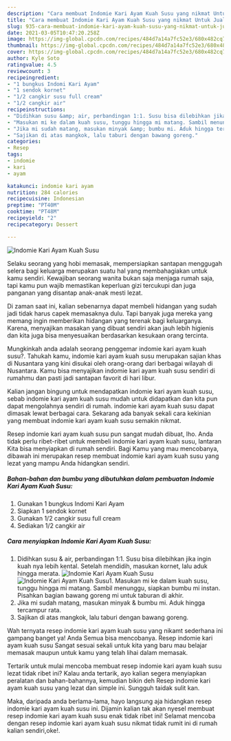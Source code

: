 ```yaml
---
description: "Cara membuat Indomie Kari Ayam Kuah Susu yang nikmat Untuk Jualan"
title: "Cara membuat Indomie Kari Ayam Kuah Susu yang nikmat Untuk Jualan"
slug: 935-cara-membuat-indomie-kari-ayam-kuah-susu-yang-nikmat-untuk-jualan
date: 2021-03-05T10:47:20.258Z
image: https://img-global.cpcdn.com/recipes/484d7a14a7fc52e3/680x482cq70/indomie-kari-ayam-kuah-susu-foto-resep-utama.jpg
thumbnail: https://img-global.cpcdn.com/recipes/484d7a14a7fc52e3/680x482cq70/indomie-kari-ayam-kuah-susu-foto-resep-utama.jpg
cover: https://img-global.cpcdn.com/recipes/484d7a14a7fc52e3/680x482cq70/indomie-kari-ayam-kuah-susu-foto-resep-utama.jpg
author: Kyle Soto
ratingvalue: 4.5
reviewcount: 3
recipeingredient:
- "1 bungkus Indomi Kari Ayam"
- "1 sendok kornet"
- "1/2 cangkir susu full cream"
- "1/2 cangkir air"
recipeinstructions:
- "Didihkan susu &amp; air, perbandingan 1:1. Susu bisa dilebihkan jika ingin kuah nya lebih kental. Setelah mendidih, masukan kornet, lalu aduk hingga merata."
- "Masukan mi ke dalam kuah susu, tunggu hingga mi matang. Sambil menunggu, siapkan bumbu mi instan. Pisahkan bagian bawang goreng mi untuk taburan di akhir."
- "Jika mi sudah matang, masukan minyak &amp; bumbu mi. Aduk hingga tercampur rata."
- "Sajikan di atas mangkok, lalu taburi dengan bawang goreng."
categories:
- Resep
tags:
- indomie
- kari
- ayam

katakunci: indomie kari ayam 
nutrition: 284 calories
recipecuisine: Indonesian
preptime: "PT40M"
cooktime: "PT48M"
recipeyield: "2"
recipecategory: Dessert

---
```



![Indomie Kari Ayam Kuah Susu](https://img-global.cpcdn.com/recipes/484d7a14a7fc52e3/680x482cq70/indomie-kari-ayam-kuah-susu-foto-resep-utama.jpg)

Selaku seorang yang hobi memasak, mempersiapkan santapan menggugah selera bagi keluarga merupakan suatu hal yang membahagiakan untuk kamu sendiri. Kewajiban seorang  wanita bukan saja menjaga rumah saja, tapi kamu pun wajib memastikan keperluan gizi tercukupi dan juga panganan yang disantap anak-anak mesti lezat.

Di zaman  saat ini, kalian sebenarnya dapat membeli hidangan yang sudah jadi tidak harus capek memasaknya dulu. Tapi banyak juga mereka yang memang ingin memberikan hidangan yang terenak bagi keluarganya. Karena, menyajikan masakan yang dibuat sendiri akan jauh lebih higienis dan kita juga bisa menyesuaikan berdasarkan kesukaan orang tercinta. 



Mungkinkah anda adalah seorang penggemar indomie kari ayam kuah susu?. Tahukah kamu, indomie kari ayam kuah susu merupakan sajian khas di Nusantara yang kini disukai oleh orang-orang dari berbagai wilayah di Nusantara. Kamu bisa menyajikan indomie kari ayam kuah susu sendiri di rumahmu dan pasti jadi santapan favorit di hari libur.

Kalian jangan bingung untuk mendapatkan indomie kari ayam kuah susu, sebab indomie kari ayam kuah susu mudah untuk didapatkan dan kita pun dapat mengolahnya sendiri di rumah. indomie kari ayam kuah susu dapat dimasak lewat berbagai cara. Sekarang ada banyak sekali cara kekinian yang membuat indomie kari ayam kuah susu semakin nikmat.

Resep indomie kari ayam kuah susu pun sangat mudah dibuat, lho. Anda tidak perlu ribet-ribet untuk membeli indomie kari ayam kuah susu, lantaran Kita bisa menyiapkan di rumah sendiri. Bagi Kamu yang mau mencobanya, dibawah ini merupakan resep membuat indomie kari ayam kuah susu yang lezat yang mampu Anda hidangkan sendiri.

<!--inarticleads1-->

##### Bahan-bahan dan bumbu yang dibutuhkan dalam pembuatan Indomie Kari Ayam Kuah Susu:

1. Gunakan 1 bungkus Indomi Kari Ayam
1. Siapkan 1 sendok kornet
1. Gunakan 1/2 cangkir susu full cream
1. Sediakan 1/2 cangkir air




<!--inarticleads2-->

##### Cara menyiapkan Indomie Kari Ayam Kuah Susu:

1. Didihkan susu &amp; air, perbandingan 1:1. Susu bisa dilebihkan jika ingin kuah nya lebih kental. Setelah mendidih, masukan kornet, lalu aduk hingga merata.
<img src="https://img-global.cpcdn.com/steps/730a9bc007e75e21/160x128cq70/indomie-kari-ayam-kuah-susu-langkah-memasak-1-foto.jpg" alt="Indomie Kari Ayam Kuah Susu"><img src="https://img-global.cpcdn.com/steps/0c1004902c456c09/160x128cq70/indomie-kari-ayam-kuah-susu-langkah-memasak-1-foto.jpg" alt="Indomie Kari Ayam Kuah Susu">1. Masukan mi ke dalam kuah susu, tunggu hingga mi matang. Sambil menunggu, siapkan bumbu mi instan. Pisahkan bagian bawang goreng mi untuk taburan di akhir.
1. Jika mi sudah matang, masukan minyak &amp; bumbu mi. Aduk hingga tercampur rata.
1. Sajikan di atas mangkok, lalu taburi dengan bawang goreng.




Wah ternyata resep indomie kari ayam kuah susu yang nikamt sederhana ini gampang banget ya! Anda Semua bisa mencobanya. Resep indomie kari ayam kuah susu Sangat sesuai sekali untuk kita yang baru mau belajar memasak maupun untuk kamu yang telah lihai dalam memasak.

Tertarik untuk mulai mencoba membuat resep indomie kari ayam kuah susu lezat tidak ribet ini? Kalau anda tertarik, ayo kalian segera menyiapkan peralatan dan bahan-bahannya, kemudian bikin deh Resep indomie kari ayam kuah susu yang lezat dan simple ini. Sungguh taidak sulit kan. 

Maka, daripada anda berlama-lama, hayo langsung aja hidangkan resep indomie kari ayam kuah susu ini. Dijamin kalian tak akan nyesel membuat resep indomie kari ayam kuah susu enak tidak ribet ini! Selamat mencoba dengan resep indomie kari ayam kuah susu nikmat tidak rumit ini di rumah kalian sendiri,oke!.

